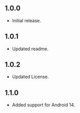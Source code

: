 ## 1.0.0
* Initial release.

## 1.0.1
* Updated readme. 

## 1.0.2
* Updated License.

## 1.1.0
* Added support for Android 14.